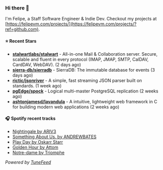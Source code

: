 ### Hi there 👋

I'm Felipe, a Staff Software Engineer & Indie Dev. Checkout my projects at [https://felipevm.com/projects/](https://felipevm.com/projects/?ref=github.com).

#### ⭐ Recent Stars
- **[stalwartlabs/stalwart](https://github.com/stalwartlabs/stalwart)** - All-in-one Mail &amp; Collaboration server. Secure, scalable and fluent in every protocol (IMAP, JMAP, SMTP, CalDAV, CardDAV, WebDAV). (2 days ago)
- **[sierra-db/sierradb](https://github.com/sierra-db/sierradb)** - SierraDB: The immutable database for events (3 days ago)
- **[rictic/jsonriver](https://github.com/rictic/jsonriver)** - A simple, fast streaming JSON parser built on standards. (1 week ago)
- **[pgEdge/spock](https://github.com/pgEdge/spock)** - Logical multi-master PostgreSQL replication (2 weeks ago)
- **[ashtonjamesd/lavandula](https://github.com/ashtonjamesd/lavandula)** - A intuitive, lightweight web framework in C for building modern web applications (2 weeks ago)

#### 🎧 Spotify recent tracks
- [Nightingale by ARIV3](https://open.spotify.com/track/744FQFYXMLkr3qTaBjlsCj)
- [Something About Us. by ANDREWBATES](https://open.spotify.com/track/6kbUyGhW2SvmGvy2eHlEhL)
- [Play Day by Oskarr Starr](https://open.spotify.com/track/0Uh3tGWukoXgGxsZvPLtmw)
- [Golden Hour by Attom](https://open.spotify.com/track/4NMD0T32YAIG1pKlnGW8FM)
- [Notre-dame by Triomphe](https://open.spotify.com/track/2HbIfGXrg2cyy8yVOoCJhB)

_Powered by [TuneFeed](https://tunefeed.app?ref=github.com)_
